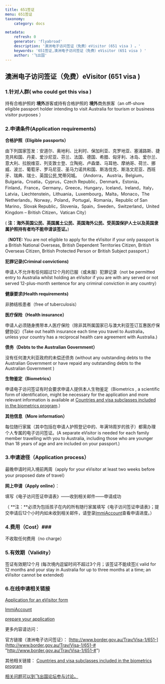 ```yaml
---
title: 651签证
menu: 651签证
taxonomy:
    category: docs

metadata:
    refresh: 0
    generator: 'flyabroad'
    description: '澳洲电子访问签证（免费）eVisitor (651 visa ) 。'
    keywords: '651签证,澳洲电子访问签证（免费）eVisitor (651 visa ) '
    author: '飞出国'
---
```


## 澳洲电子访问签证（免费）eVisitor (651 visa ) ##

### 1.针对人群( who could get this visa ) ###

持有合格护照的 **境外**游客或持有合格护照的 **境外**商务旅客（an off-shore eligible passport holder intending to visit Australia for tourism or business visitor purposes ）

### 2.申请条件(Application requirements) ###

 **合格护照（Eligible passports）**

由下列国家签发：安道尔、奥地利、比利时、保加利亚、克罗地亚、塞浦路斯、捷克共和国、丹麦、爱沙尼亚、芬兰、法国、德国、希腊、匈牙利、冰岛、爱尔兰、意大利、拉脱维亚、列支敦士登、立陶宛、卢森堡、马耳他、摩纳哥、荷兰、挪威、波兰、葡萄牙、罗马尼亚、圣马力诺共和国、斯洛伐克、斯洛文尼亚、西班牙、瑞典、瑞士、英国公民,梵蒂冈城。
（Andorra， Austria，Belgium，Bulgaria，Croatia，Cyprus，Czech Republic，Denmark，Estonia，Finland，France，Germany，Greece，Hungary，Iceland，Ireland，Italy，Latvia，Liechtenstein，Lithuania，Luxembourg，Malta，Monaco，The Netherlands，Norway，Poland，Portugal，Romania，Republic of San Marino，Slovak Republic，Slovenia，Spain，Sweden，Switzerland，United Kingdom – British Citizen，Vatican City）

( **注：海外英国公民、英国属土公民、英国海外公民、受英国保护人士以及英国隶属护照持有者均不能申请该签证。**)

（**NOTE:** You are not eligible to apply for the eVisitor if your only passport is a British National Overseas, British Dependent Territories Citizen, British Overseas Citizen, British Protected Person or British Subject passport.）

 **犯罪记录(Criminal convictions)**

申请人不允许有任何超过12个月的已服（或未服）犯罪记录（not be permitted entry to Australia whilst holding an eVisitor if you are with any served or not served 12-plus-month sentence for any criminal conviction in any country）

 **健康要求(Health requirements)**

非肺结核患者（free of tuberculosis）

 **医疗保险（Health insurance）**

申请人必须随身携带本人医疗保险（除非其所属国家已与澳大利亚签订互惠医疗保健协议）(Take out health insurance each time you travel to Australia，unless your country has a reciprocal health care agreement with Australia.)

 **债务（Debts to the Australian Government）**

没有任何澳大利亚政府的未偿还债务 (without any outstanding debts to the Australian Government or have repaid any outstanding debts to the Australian Government )
 
 **生物鉴定（Biometrics）**

申请电子访问签证有时会要求申请人提供本人生物鉴定（Biometrics , a scientific form of identification, might be necessary for the application and more relevant information is available at [Countries and visa subclasses included in the biometrics program](http://www.border.gov.au/Trav/Visa/Biom "countries and visa subclasses included in the biometrics program").）

 **其他信息（More information）**

每位随行家属（其中包括在申请人护照登记中的、年满18周岁的孩子）都需办理个人专属的电子访问签证。(A separate eVisitor is needed for each family member travelling with you to Australia, including those who are younger than 18 years of age and are included on your passport.)

### 3.申请途径（Application process） ###

最晚申请时间入境前两周（apply for your eVisitor at least two weeks before your proposed date of travel）

 **网上申请（Apply online）**：

填写《电子访问签证申请表》——收到相关邮件——申请成功

（ **注：**必须为包括孩子在内的所有随行家属填写《电子访问签证申请表》；提交申请后12个小时内如未收到相关邮件，请登录[ImmiAccount](https://online.immi.gov.au/lusc/login "ImmiAccount")查看申请进度。）

### 4.费用（Cost）###

不收取任何费用（no charge）
	
### 5.有效期（Validity）

签证有效期12个月 (每次境内逗留时间不超过3个月；该签证不能续签)( valid for 12 months and your stay in Australia for up to three months at a time; an eVisitor cannot be extended)

### 6.在线申请相关链接 ###

[Application for an eVisitor form](https://online.immi.gov.au/lusc/login "Application for an eVisitor form")

[ImmiAccount](https://online.immi.gov.au/lusc/login "ImmiAccount")

[prepare your application](http://www.border.gov.au/Trav/Visa/Info "prepare your application")

更多内容请访问：

官方链接（澳洲电子访问签证）： [http://www.border.gov.au/Trav/Visa-1/651-](http://www.border.gov.au/Trav/Visa-1/651-# "http://www.border.gov.au/Trav/Visa-1/651-#")

其他相关链接： [Countries and visa subclasses included in the biometrics program
](http://www.border.gov.au/Trav/Visa/Biom "countries and visa subclasses included in the biometrics program")

[相关问题可以到飞出国论坛参与讨论。](http://bbs.fcgvisa.com/t/4602?target=_blank)